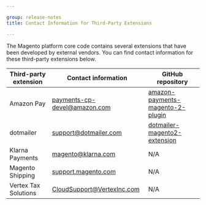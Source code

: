 ```yaml
---

group: release-notes
title: Contact Information for Third-Party Extensions

---
```

The Magento platform core code contains several extensions that have been developed by external vendors. You can find contact information for these third-party extensions below. 



| Third-party extension | Contact information                  | GitHub repository                                         |
|-----------------------|--------------------------------------|-----------------------------------------------------------|
| Amazon Pay            | payments-cp-devel@amazon.com         | [amazon-payments-magento-2-plugin](https://github.com/amzn/amazon-payments-magento-2-plugin)  |
| dotmailer             | support@dotmailer.com                | [dotmailer-magento2-extension](https://github.com/dotmailer/dotmailer-magento2-extension) |
| Klarna Payments       | magento@klarna.com                   | N/A                                                       |
| Magento Shipping      | [support.magento.com](https://support.magento.com)          | N/A                                                       |
| Vertex Tax Solutions  | CloudSupport@VertexInc.com           | N/A                                                       |
